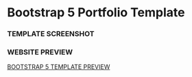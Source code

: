 # Bootstrap 5 Portfolio Template

### TEMPLATE SCREENSHOT

### WEBSITE PREVIEW 

[BOOTSTRAP 5 TEMPLATE PREVIEW ](https://evolancer,in/)
